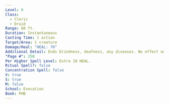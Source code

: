 ```yaml
---
Level: 6
Class:
  - Cleric
  - Druid
Range: 60 ft.
Duration: Instantaneous
Casting Time: 1 action
Target/Area: 1 creature
Damage/Heal: "HEAL: 70"
Additional Detail: Ends blindness, deafness, any diseases. No effect on constructs/undead.
"Page #": 250
Per Higher Spell Level: Extra 10 HEAL.
Ritual Spell?: false
Concentration Spell: false
V: true
S: true
M: false
School: Evocation
Book: PHB
---
```

